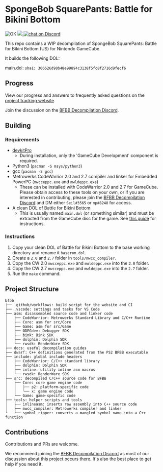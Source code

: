 # SpongeBob SquarePants: Battle for Bikini Bottom

![OK](https://github.com/bfbbdecomp/bfbb/workflows/build/badge.svg)
<a href="https://bfbbdecomp.github.io/bfbb/progress" alt="Percentage Decompiled">
<img src="https://img.shields.io/badge/dynamic/json?color=blue&label=decompiled&query=linesPercent&url=https%3A%2F%2Fbfbbdecomp.github.io%2Fbfbb%2Fapi.json" />
</a>
<a href="https://discord.gg/dVbGFdYU6A">
<img src="https://img.shields.io/discord/829152115322257436?logo=discord"
            alt="chat on Discord"></a>

This repo contains a WIP decompilation of SpongeBob SquarePants: Battle for Bikini Bottom (US) for Nintendo GameCube.

It builds the following DOL:

main.dol: `sha1: 306526d90b48e99894c3138f5fc8f2716d9fecf6`

## Progress

View our progress and answers to frequently asked questions on the [project tracking website](https://bfbbdecomp.github.io/bfbb/progress).

Join the discussion on the [BFBB Decompilation Discord](https://discord.gg/dVbGFdYU6A).

## Building

### Requirements

- [devkitPro](https://devkitpro.org/wiki/Getting_Started)
  - During installation, only the 'GameCube Development' component is required.
- Python3 (`pacman -S msys/python3`)
- gcc (`pacman -S gcc`)
- Metrowerks CodeWarrior 2.0 and 2.7 compiler and linker for Embedded PowerPC (`mwcceppc.exe` and `mwldeppc.exe`)
  - These can be installed with CodeWarrior 2.0 and 2.7 for GameCube. Please obtain access to these tools on your own, or if you are interested in contributing, please join the [BFBB Decompilation Discord](https://discord.gg/dVbGFdYU6A) and DM either `Seil#3565` or `mp#8248` for access.
- A clean DOL of Battle for Bikini Bottom
  - This is usually named `main.dol` (or something similar) and must be extracted from the GameCube disc for the game. See [this guide](https://heavyironmodding.org/wiki/Setting_up_Dolphin_for_modding) for instructions.

### Instructions

1. Copy your clean DOL of Battle for Bikini Bottom to the base working directory and rename it `baserom.dol`.
2. Create a `2.0` and `2.7` folder in `tools/mwcc_compiler`.
3. Copy the CW 2.0 `mwcceppc.exe` and `mwldeppc.exe` into the `2.0` folder.
4. Copy the CW 2.7 `mwcceppc.exe` and `mwldeppc.exe` into the `2.7` folder.
5. Run the `make` command.

## Project Structure

    bfbb
    ├── .github/workflows: build script for the website and CI
    ├── .vscode: settings and tasks for VS Code
    ├── asm: disassembled source code and linker code
    │   ├── CodeWarrior: Metrowerks Standard Library and C/C++ Runtime
    │   ├── Core: asm for src/Core
    │   ├── Game: asm for src/Game
    │   ├── ODEGdev: Debugger SDK
    │   ├── bink: Bink SDK
    │   ├── dolphin: Dolphin SDK
    │   └── rwsdk: RenderWare SDK
    ├── docs: useful decompilation guides
    ├── dwarf: C++ definitions generated from the PS2 BFBB executable
    ├── include: global include headers
    │   ├── CodeWarrior: C/C++ standard library
    │   ├── dolphin: Dolphin SDK
    │   ├── inline: utility inline asm macros
    │   └── rwsdk: RenderWare SDK
    ├── src: decompiled C/C++ source code for BFBB
    │   ├── Core: core game engine code
    │   │   ├── p2: platform-specific code
    │   │   └── x: game engine code
    │   └── Game: game-specific code
    ├── tools: helper scripts and tools
    │   ├── inlineasm: inserts raw assembly into C++ source code
    │   ├── mwcc_compiler: Metrowerks compiler and linker
    └   └── symbol_ripper: converts a mangled symbol name into a C++ function

## Contributions

Contributions and PRs are welcome.

We recommend joining the [BFBB Decompilation Discord](https://discord.gg/dVbGFdYU6A) as most of our discussion about this project occurs there. It's also the best place to get help if you need it.
